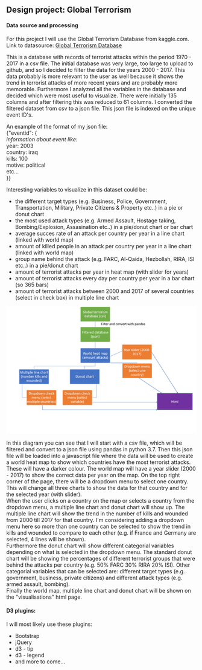 ## Design project: Global Terrorism
#### Data source and processing
For this project I will use the Global Terrorism Database from kaggle.com.
Link to datasource: [Global Terrorism Database](https://www.kaggle.com/START-UMD/gtd "Global Terrorism Database | Kaggle")

This is a database with records of terrorist attacks within the period 1970 - 2017 in a csv file. The initial database was very large, too large to upload to github, and so I decided to filter the data for the years 2000 - 2017. This data probably is more relevant to the user as well because it shows the trend in terrorist attacks of more recent years and are probably more memorable.
Furthermore I analyzed all the variables in the database and decided which were most useful to visualize. There were initially 135 columns and after filtering this was reduced to 61 columns.
I converted the filtered dataset from csv to a json file. This json file is indexed on the unique event ID's.

An example of the format of my json file:<br>
{"eventid": {<br>
		*information about event like:*<br>
		year: 2003<br>
		country: iraq<br>
		kills: 100<br>
		motive: political<br>
		etc...<br>
	}}

Interesting variables to visualize in this dataset could be:
- the different target types (e.g. Business, Police, Government, Transportation, Military, Private Citizens & Property etc..) in a pie or donut chart
- the most used attack types (e.g. Armed Assault, Hostage taking, Bombing/Explosion, Assasination etc..) in a pie/donut chart or bar chart
- average succes rate of an attack per country per year in a line chart (linked with world map)
- amount of killed people in an attack per country per year in a line chart (linked with world map)
- group name behind the attack (e.g. FARC, Al-Qaida, Hezbollah, RIRA, ISI etc..) in a pie/donut chart
- amount of terrorist attacks per year in heat map (with slider for years)
- amount of terrorist attacks every day per country per year in a bar chart (so 365 bars)
- amount of terrorist attacks between 2000 and 2017 of several countries (select in check box) in multiple line chart

![Global Terrorism Diagram](https://github.com/kim66003/project/blob/master/doc/diagram.png)

In this diagram you can see that I will start with a csv file, which will be filtered and convert to a json file using pandas in python 3.7. Then this json file will be loaded into a javascript file where the data will be used to create a world heat map to show which countries have the most terrorist attacks. These will have a darker colour. The world map will have a year slider (2000 - 2017) to show the correct data per year on the map. On the top right corner of the page, there will be a dropdown menu to select one country. This will change all three charts to show the data for that country and for the selected year (with slider).
<br>When the user clicks on a country on the map or selects a country from the dropdown menu, a multiple line chart and donut chart will show up. The multiple line chart will show the trend in the number of kills and wounded from 2000 till 2017 for that country. I'm considering adding a dropdown menu here so more than one country can be selected to show the trend in kills and wounded to compare to each other (e.g. if France and Germany are selected, 4 lines will be shown).
<br>Furthermore the donut chart will show different categorial variables depending on what is selected in the dropdown menu. The standard donut chart will be showing the percentages of different terrorist groups that were behind the attacks per country (e.g. 50% FARC 30% RIRA 20% ISI). Other categorial variables that can be selected are: different target types (e.g. government, business, private citizens) and different attack types (e.g. armed assault, bombing).
<br>Finally the world map, multiple line chart and donut chart will be shown on the "visualisations" html page.

#### D3 plugins:
I will most likely use these plugins:
- Bootstrap
- jQuery
- d3 - tip
- d3 - legend
- and more to come...
